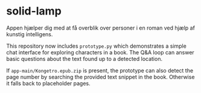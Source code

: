 
# solid-lamp
Appen hjælper dig med at få overblik over personer i en roman ved hjælp af kunstig intelligens.

This repository now includes `prototype.py` which demonstrates a simple chat interface for exploring characters in a book.
The Q\&A loop can answer basic questions about the text found up to a detected location.

If `app-main/Kongetro.epub.zip` is present, the prototype can also detect the page number by searching the provided text snippet in the book. Otherwise it falls back to placeholder pages.
